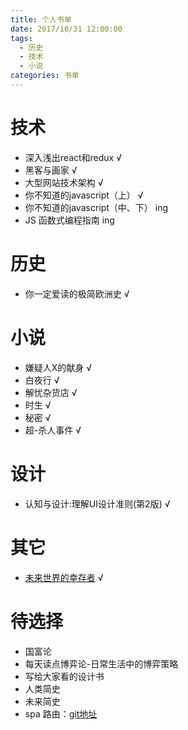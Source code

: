 ```yaml
---
title: 个人书单
date: 2017/10/31 12:00:00
tags:
  - 历史
  - 技术
  - 小说
categories: 书单
---
```


# 技术
- 深入浅出react和redux √
- 黑客与画家 √
- 大型网站技术架构 √
- 你不知道的javascript（上） √
- 你不知道的javascript（中、下） ing
- JS 函数式编程指南 ing

<!-- more -->

# 历史
- 你一定爱读的极简欧洲史 √

# 小说
- 嫌疑人X的献身 √
- 白夜行 √
- 解忧杂货店 √
- 时生 √
- 秘密 √
- 超-杀人事件 √

# 设计
- 认知与设计:理解UI设计准则(第2版) √

# 其它
- [未来世界的幸存者](http://survivor.ruanyifeng.com/index.html) √

# 待选择
- 国富论
- 每天读点博弈论-日常生活中的博弈策略
- 写给大家看的设计书
- 人类简史
- 未来简史
- spa 路由：[git地址](https://github.com/JianmingXia/StudyTest/blob/master/Routing/1/index.html)